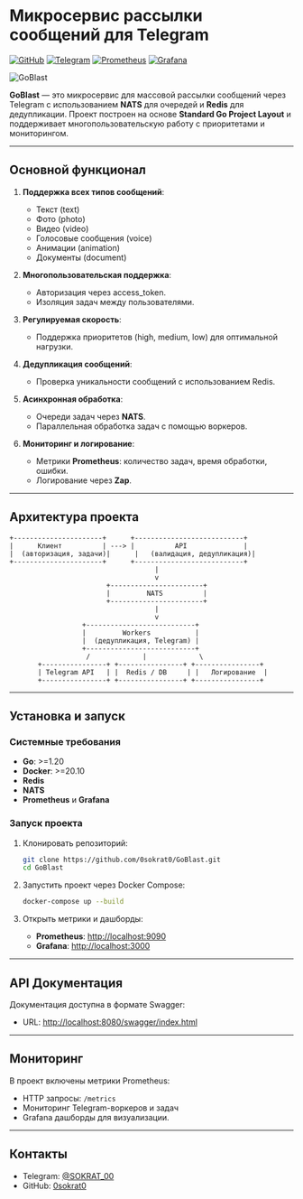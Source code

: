 
# **Микросервис рассылки сообщений для Telegram**

[![GitHub](https://img.shields.io/badge/GoBlast-GitHub-blue?logo=github)](https://github.com/0sokrat0/GoBlast)
[![Telegram](https://img.shields.io/badge/GoBlast-Telegram-blue?logo=telegram)](https://t.me/SOKRAT_00)
[![Prometheus](https://img.shields.io/badge/Monitoring-Prometheus-orange?logo=prometheus)](https://prometheus.io/)
[![Grafana](https://img.shields.io/badge/Dashboards-Grafana-green?logo=grafana)](https://grafana.com/)

![GoBlast](https://blog.jetbrains.com/wp-content/uploads/2021/02/Go_8001611039611515.gif)

**GoBlast** — это микросервис для массовой рассылки сообщений через Telegram с использованием **NATS** для очередей и **Redis** для дедупликации. Проект построен на основе **Standard Go Project Layout** и поддерживает многопользовательскую работу с приоритетами и мониторингом.

---

## **Основной функционал**

1. **Поддержка всех типов сообщений**:
    - Текст (text)
    - Фото (photo)
    - Видео (video)
    - Голосовые сообщения (voice)
    - Анимации (animation)
    - Документы (document)

2. **Многопользовательская поддержка**:
    - Авторизация через access_token.
    - Изоляция задач между пользователями.

3. **Регулируемая скорость**:
    - Поддержка приоритетов (high, medium, low) для оптимальной нагрузки.

4. **Дедупликация сообщений**:
    - Проверка уникальности сообщений с использованием Redis.

5. **Асинхронная обработка**:
    - Очереди задач через **NATS**.
    - Параллельная обработка задач с помощью воркеров.

6. **Мониторинг и логирование**:
    - Метрики **Prometheus**: количество задач, время обработки, ошибки.
    - Логирование через **Zap**.

---

## **Архитектура проекта**

```plaintext
+----------------------+      +---------------------------+
|      Клиент          | ---> |          API              |
|  (авторизация, задачи)|      |   (валидация, дедупликация)|
+----------------------+      +---------------------------+
                                    |
                                    v
                        +-----------------------+
                        |         NATS          |
                        +-----------------------+
                                    |
                                    v
                  +---------------------------+
                  |         Workers           |
                  |  (дедупликация, Telegram) |
                  +---------------------------+
                   /             |             \
       +----------------+ +----------------+ +----------------+
       | Telegram API   | |  Redis / DB     | |   Логирование  |
       +----------------+ +----------------+ +----------------+
```

---

## **Установка и запуск**

### **Системные требования**

- **Go**: >=1.20
- **Docker**: >=20.10
- **Redis**
- **NATS**
- **Prometheus** и **Grafana**

### **Запуск проекта**

1. Клонировать репозиторий:
    ```bash
    git clone https://github.com/0sokrat0/GoBlast.git
    cd GoBlast
    ```

2. Запустить проект через Docker Compose:
    ```bash
    docker-compose up --build
    ```

3. Открыть метрики и дашборды:
    - **Prometheus**: [http://localhost:9090](http://localhost:9090)
    - **Grafana**: [http://localhost:3000](http://localhost:3000)

---

## **API Документация**

Документация доступна в формате Swagger:
- URL: [http://localhost:8080/swagger/index.html](http://localhost:8080/swagger/index.html)

---

## **Мониторинг**

В проект включены метрики Prometheus:
- HTTP запросы: `/metrics`
- Мониторинг Telegram-воркеров и задач
- Grafana дашборды для визуализации.

---

## **Контакты**

- Telegram: [@SOKRAT_00](https://t.me/SOKRAT_00)
- GitHub: [0sokrat0](https://github.com/0sokrat0)
